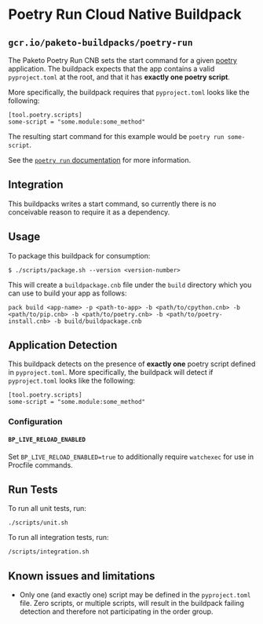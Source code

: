 # Poetry Run Cloud Native Buildpack
## `gcr.io/paketo-buildpacks/poetry-run`

The Paketo Poetry Run CNB sets the start command for a given
[poetry](https://python-poetry.org/) application. The buildpack expects that
the app contains a valid `pyproject.toml` at the root, and that it has **exactly one poetry script**.

More specifically, the buildpack requires that `pyproject.toml` looks like the following:

```
[tool.poetry.scripts]
some-script = "some.module:some_method"
```

The resulting start command for this example would be `poetry run some-script`.

See the [`poetry run` documentation](https://python-poetry.org/docs/cli/#run) for more information.

## Integration

This buildpacks writes a start command, so currently there is no conceivable
reason to require it as a dependency.

## Usage

To package this buildpack for consumption:

```
$ ./scripts/package.sh --version <version-number>
```

This will create a `buildpackage.cnb` file under the `build` directory which you
can use to build your app as follows:
```
pack build <app-name> -p <path-to-app> -b <path/to/cpython.cnb> -b <path/to/pip.cnb> -b <path/to/poetry.cnb> -b <path/to/poetry-install.cnb> -b build/buildpackage.cnb
```

## Application Detection
This buildpack detects on the presence of **exactly one** poetry script defined in `pyproject.toml`.
More specifically, the buildpack will detect if `pyproject.toml` looks like the following:

```
[tool.poetry.scripts]
some-script = "some.module:some_method"
```

### Configuration

#### `BP_LIVE_RELOAD_ENABLED`

Set `BP_LIVE_RELOAD_ENABLED=true` to additionally require `watchexec` for use in Procfile commands.

## Run Tests

To run all unit tests, run:
```
./scripts/unit.sh
```

To run all integration tests, run:
```
/scripts/integration.sh
```

## Known issues and limitations

* Only one (and exactly one) script may be defined in the `pyproject.toml`
  file. Zero scripts, or multiple scripts, will result in the buildpack failing
  detection and therefore not participating in the order group.
